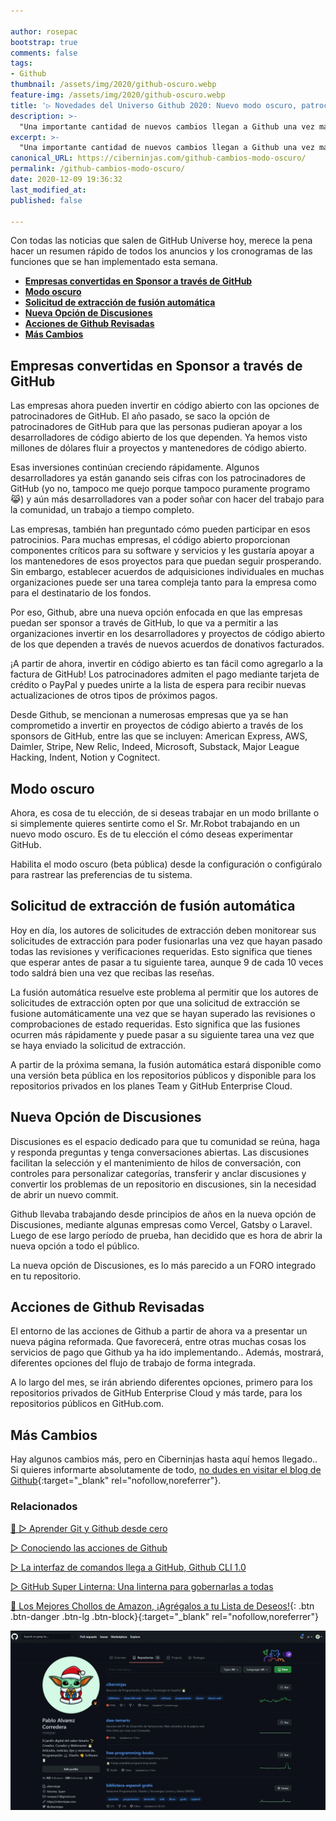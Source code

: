 ```yaml
---

author: rosepac
bootstrap: true
comments: false
tags:
- Github
thumbnail: /assets/img/2020/github-oscuro.webp
feature-img: /assets/img/2020/github-oscuro.webp
title: '▷ Novedades del Universo Github 2020: Nuevo modo oscuro, patrocinadores de GitHub para empresas y más'
description: >-
  "Una importante cantidad de nuevos cambios llegan a Github una vez más, entre ellos el esperado modo oscuro"
excerpt: >-
  "Una importante cantidad de nuevos cambios llegan a Github una vez más, entre ellos el esperado modo oscuro"
canonical_URL: https://ciberninjas.com/github-cambios-modo-oscuro/
permalink: /github-cambios-modo-oscuro/
date: 2020-12-09 19:36:32
last_modified_at: 
published: false

---
```


Con todas las noticias que salen de GitHub Universe hoy, merece la pena hacer un resumen rápido de todos los anuncios y los cronogramas de las funciones que se han implementado esta semana.

- [**Empresas convertidas en Sponsor a través de GitHub**](#empresas-convertidas-en-sponsor-a-través-de-github)
- [**Modo oscuro**](#modo-oscuro)
- [**Solicitud de extracción de fusión automática**](#solicitud-de-extracción-de-fusión-automática)
- [**Nueva Opción de Discusiones**](#nueva-opción-de-discusiones)
- [**Acciones de Github Revisadas**](#acciones-de-github-revisadas)
- [**Más Cambios**](#más-cambios)

## **Empresas convertidas en Sponsor a través de GitHub**

Las empresas ahora pueden invertir en código abierto con las opciones de patrocinadores de GitHub. El año pasado, se saco la opción de patrocinadores de GitHub para que las personas pudieran apoyar a los desarrolladores de código abierto de los que dependen. Ya hemos visto millones de dólares fluir a proyectos y mantenedores de código abierto.

Esas inversiones continúan creciendo rápidamente. Algunos desarrolladores ya están ganando seis cifras con los patrocinadores de GitHub (yo no, tampoco me quejo porque tampoco puramente programo 😹) y aún más desarrolladores van a poder soñar con hacer del trabajo para la comunidad, un trabajo a tiempo completo.

Las empresas, también han preguntado cómo pueden participar en esos patrocinios. Para muchas empresas, el código abierto proporcionan componentes críticos para su software y servicios y les gustaría apoyar a los mantenedores de esos proyectos para que puedan seguir prosperando. Sin embargo, establecer acuerdos de adquisiciones individuales en muchas organizaciones puede ser una tarea compleja tanto para la empresa como para el destinatario de los fondos.

Por eso, Github, abre una nueva opción enfocada en que las empresas puedan ser sponsor a través de GitHub, lo que va a permitir a las organizaciones invertir en los desarrolladores y proyectos de código abierto de los que dependen a través de nuevos acuerdos de donativos facturados.

¡A partir de ahora, invertir en código abierto es tan fácil como agregarlo a la factura de GitHub! Los patrocinadores admiten el pago mediante tarjeta de crédito o PayPal y puedes unirte a la lista de espera para recibir nuevas actualizaciones de otros tipos de próximos pagos.

Desde Github, se mencionan a numerosas empresas que ya se han comprometido a invertir en proyectos de código abierto a través de los sponsors de GitHub, entre las que se incluyen: American Express, AWS, Daimler, Stripe, New Relic, Indeed, Microsoft, Substack, Major League Hacking, Indent, Notion y Cognitect.

## **Modo oscuro**

Ahora, es cosa de tu elección, de si deseas trabajar en un modo brillante o si simplemente quieres sentirte como el Sr. Mr.Robot trabajando en un nuevo modo oscuro. Es de tu elección el cómo deseas experimentar GitHub.

Habilita el modo oscuro (beta pública) desde la configuración o configúralo para rastrear las preferencias de tu sistema.

## **Solicitud de extracción de fusión automática**

Hoy en día, los autores de solicitudes de extracción deben monitorear sus solicitudes de extracción para poder fusionarlas una vez que hayan pasado todas las revisiones y verificaciones requeridas. Esto significa que tienes que esperar antes de pasar a tu siguiente tarea, aunque 9 de cada 10 veces todo saldrá bien una vez que recibas las reseñas.

La fusión automática resuelve este problema al permitir que los autores de solicitudes de extracción opten por que una solicitud de extracción se fusione automáticamente una vez que se hayan superado las revisiones o comprobaciones de estado requeridas. Esto significa que las fusiones ocurren más rápidamente y puede pasar a su siguiente tarea una vez que se haya enviado la solicitud de extracción.

A partir de la próxima semana, la fusión automática estará disponible como una versión beta pública en los repositorios públicos y disponible para los repositorios privados en los planes Team y GitHub Enterprise Cloud.

## **Nueva Opción de Discusiones**

Discusiones es el espacio dedicado para que tu comunidad se reúna, haga y responda preguntas y tenga conversaciones abiertas. Las discusiones facilitan la selección y el mantenimiento de hilos de conversación, con controles para personalizar categorías, transferir y anclar discusiones y convertir los problemas de un repositorio en discusiones, sin la necesidad de abrir un nuevo commit.

Github llevaba trabajando desde principios de años en la nueva opción de Discusiones, mediante algunas empresas como Vercel, Gatsby o Laravel. Luego de ese largo período de prueba, han decidido que es hora de abrir la nueva opción a todo el público.

La nueva opción de Discusiones, es lo más parecido a un FORO integrado en tu repositorio.

## **Acciones de Github Revisadas**

El entorno de las acciones de Github a partir de ahora va a presentar un nueva página reformada. Que favorecerá, entre otras muchas cosas los servicios de pago que Github ya ha ido implementando.. Además, mostrará, diferentes opciones del flujo de trabajo de forma integrada.

A lo largo del mes, se irán abriendo diferentes opciones, primero para los repositorios privados de GitHub Enterprise Cloud y más tarde, para los repositorios públicos en GitHub.com.

## **Más Cambios**

Hay algunos cambios más, pero en Ciberninjas hasta aquí hemos llegado.. Si quieres informarte absolutamente de todo, [no dudes en visitar el blog de Github](https://github.blog/2020-12-08-new-from-universe-2020-dark-mode-github-sponsors-for-companies-and-more/){:target="_blank" rel="nofollow,noreferrer"}.

### **Relacionados** <!-- omit in toc -->

[🥇 ▷ Aprender Git y Github desde cero](https://ciberninjas.com/github-git-recursos/)

[▷ Conociendo las acciones de Github](https://ciberninjas.com/acciones-github/)

[▷ La interfaz de comandos llega a GitHub, Github CLI 1.0](https://ciberninjas.com/github-cli-1-0/)

[▷ GitHub Super Linterna: Una linterna para gobernarlas a todas](https://ciberninjas.com/github-super-linter/)

[🛒 Los Mejores Chollos de Amazon, ¡Agrégalos a tu Lista de Deseos!](/amazon/ "Los Mejores Chollos de Amazon, Ofertas Flash, Black Monday y Amazon Prime Day"){: .btn .btn-danger .btn-lg .btn-block}{:target="_blank" rel="nofollow,noreferrer"}

![Novedades del Universo Github 2020: Nuevo modo oscuro, patrocinadores de GitHub para empresas y más](/assets/img/2020/github-oscuro.webp)